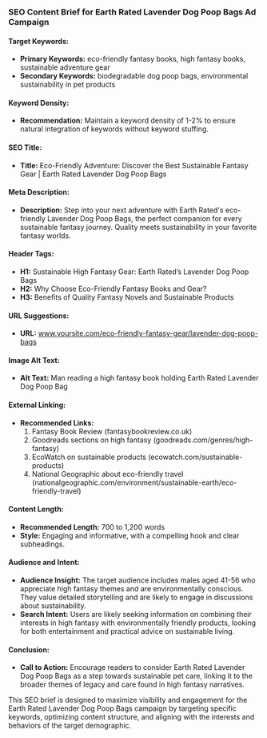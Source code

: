 ### SEO Content Brief for Earth Rated Lavender Dog Poop Bags Ad Campaign

#### Target Keywords:
- **Primary Keywords:** eco-friendly fantasy books, high fantasy books, sustainable adventure gear
- **Secondary Keywords:** biodegradable dog poop bags, environmental sustainability in pet products

#### Keyword Density:
- **Recommendation:** Maintain a keyword density of 1-2% to ensure natural integration of keywords without keyword stuffing.

#### SEO Title:
- **Title:** Eco-Friendly Adventure: Discover the Best Sustainable Fantasy Gear | Earth Rated Lavender Dog Poop Bags

#### Meta Description:
- **Description:** Step into your next adventure with Earth Rated's eco-friendly Lavender Dog Poop Bags, the perfect companion for every sustainable fantasy journey. Quality meets sustainability in your favorite fantasy worlds.

#### Header Tags:
- **H1:** Sustainable High Fantasy Gear: Earth Rated’s Lavender Dog Poop Bags
- **H2:** Why Choose Eco-Friendly Fantasy Books and Gear?
- **H3:** Benefits of Quality Fantasy Novels and Sustainable Products

#### URL Suggestions:
- **URL:** www.yoursite.com/eco-friendly-fantasy-gear/lavender-dog-poop-bags

#### Image Alt Text:
- **Alt Text:** Man reading a high fantasy book holding Earth Rated Lavender Dog Poop Bag

#### External Linking:
- **Recommended Links:**
  1. Fantasy Book Review (fantasybookreview.co.uk)
  2. Goodreads sections on high fantasy (goodreads.com/genres/high-fantasy)
  3. EcoWatch on sustainable products (ecowatch.com/sustainable-products)
  4. National Geographic about eco-friendly travel (nationalgeographic.com/environment/sustainable-earth/eco-friendly-travel)

#### Content Length:
- **Recommended Length:** 700 to 1,200 words
- **Style:** Engaging and informative, with a compelling hook and clear subheadings.

#### Audience and Intent:
- **Audience Insight:** The target audience includes males aged 41-56 who appreciate high fantasy themes and are environmentally conscious. They value detailed storytelling and are likely to engage in discussions about sustainability.
- **Search Intent:** Users are likely seeking information on combining their interests in high fantasy with environmentally friendly products, looking for both entertainment and practical advice on sustainable living.

#### Conclusion:
- **Call to Action:** Encourage readers to consider Earth Rated Lavender Dog Poop Bags as a step towards sustainable pet care, linking it to the broader themes of legacy and care found in high fantasy narratives.

This SEO brief is designed to maximize visibility and engagement for the Earth Rated Lavender Dog Poop Bags campaign by targeting specific keywords, optimizing content structure, and aligning with the interests and behaviors of the target demographic.